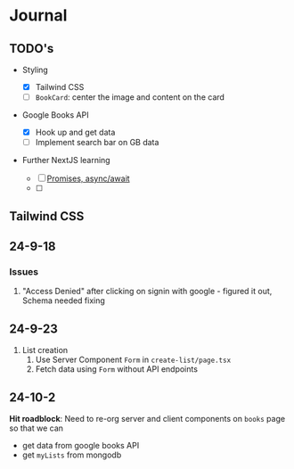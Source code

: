 # Journal

## TODO's

- Styling

  - [x] Tailwind CSS
  - [ ] `BookCard`: center the image and content on the card

- Google Books API

  - [x] Hook up and get data
  - [ ] Implement search bar on GB data

- Further NextJS learning
  - [ ] [Promises, async/await](https://javascript.info/callbacks)
  - [ ]

## Tailwind CSS

## 24-9-18

### Issues

1. "Access Denied" after clicking on signin with google - figured it out, Schema needed fixing

## 24-9-23

1. List creation
   1. Use Server Component `Form` in `create-list/page.tsx`
   2. Fetch data using `Form` without API endpoints

## 24-10-2

**Hit roadblock**: Need to re-org server and client components on `books` page so that we can

- get data from google books API
- get `myLists` from mongodb
